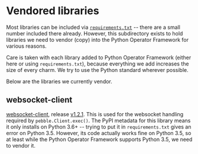 
# Vendored libraries

Most libraries can be included via [`requirements.txt`](../../requirements.txt) -- there are a small number included there already. However, this subdirectory exists to hold libraries we need to vendor (copy) into the Python Operator Framework for various reasons.

Care is taken with each library added to Python Operator Framework (either here or using `requirements.txt`), because everything we add increases the size of every charm. We try to use the Python standard wherever possible.

Below are the libraries we currently vendor.


## websocket-client

[websocket-client](https://github.com/websocket-client/websocket-client), release [v1.2.1](https://github.com/websocket-client/websocket-client/releases/tag/v1.2.1). This is used for the websocket handling required by `pebble.Client.exec()`. The PyPI metadata for this library means it only installs on Python 3.6+ -- trying to put it in `requirements.txt` gives an error on Python 3.5. However, its code actually works fine on Python 3.5, so at least while the Python Operator Framework supports Python 3.5, we need to vendor it.
